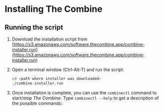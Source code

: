 # Installing The Combine

## Running the script

1. Download the installation script from
   [https://s3.amazonaws.com/software.thecombine.app/combine-installer.run](https://s3.amazonaws.com/software.thecombine.app/combine-installer.run)
2. Open a terminal window (Ctrl-Alt-T) and run the script:

   ```bash
   cd <path where installer was downloaded>
   ./combine-installer.run
   ```

3. Once installation is complete, you can use the `combinectl` command to start/stop _The Combine_. Type
   `combinectl --help` to get a description of the possible commands:

```bash

```
